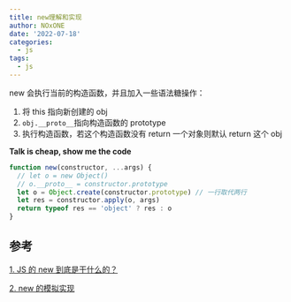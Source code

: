 ```yaml
---
title: new理解和实现
author: NOxONE
date: '2022-07-18'
categories:
  - js
tags:
  - js
---
```


new 会执行当前的构造函数，并且加入一些语法糖操作：

1. 将 this 指向新创建的 obj
2. `obj.__proto__`指向构造函数的 prototype
3. 执行构造函数，若这个构造函数没有 return 一个对象则默认 return 这个 obj

**Talk is cheap, show me the code**

```js
function new(constructor, ...args) {
  // let o = new Object()
  // o.__proto__ = constructor.prototype
  let o = Object.create(constructor.prototype) // 一行取代两行
  let res = constructor.apply(o, args)
  return typeof res == 'object' ? res : o
}
```

## 参考

[1. JS 的 new 到底是干什么的？](https://zhuanlan.zhihu.com/p/23987456)

[2. new 的模拟实现](https://github.com/mqyqingfeng/Blog/issues/13)
